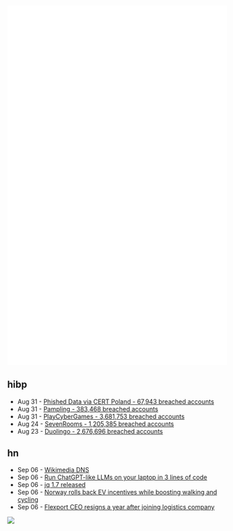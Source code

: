 ![Metrics](https://raw.githubusercontent.com/phixion/phixion/master/metrics.svg)

## hibp

<!--
for https://github.com/phixion/phixion/blob/main/.github/workflows/feeds.yml
-->
<!--START_SECTION:haveibeenpwnd-->
- Aug 31 - [Phished Data via CERT Poland - 67,943 breached accounts](https://haveibeenpwned.com/PwnedWebsites#CERTPolandPhish)
- Aug 31 - [Pampling - 383,468 breached accounts](https://haveibeenpwned.com/PwnedWebsites#Pampling)
- Aug 31 - [PlayCyberGames - 3,681,753 breached accounts](https://haveibeenpwned.com/PwnedWebsites#PlayCyberGames)
- Aug 24 - [SevenRooms - 1,205,385 breached accounts](https://haveibeenpwned.com/PwnedWebsites#SevenRooms)
- Aug 23 - [Duolingo - 2,676,696 breached accounts](https://haveibeenpwned.com/PwnedWebsites#Duolingo)
<!--END_SECTION:haveibeenpwnd-->

## hn

<!--
for https://github.com/phixion/phixion/blob/main/.github/workflows/feeds.yml
-->
<!--START_SECTION:hn-->
- Sep 06 - [Wikimedia DNS](https://meta.wikimedia.org/wiki/Wikimedia_DNS)
- Sep 06 - [Run ChatGPT-like LLMs on your laptop in 3 lines of code](https://github.com/amaiya/onprem)
- Sep 06 - [jq 1.7 released](https://github.com/jqlang/jq/releases/tag/jq-1.7)
- Sep 06 - [Norway rolls back EV incentives while boosting walking and cycling](https://electrek.co/2022/05/17/norway-rolls-back-ev-incentives-while-boosting-walking-and-cycling/)
- Sep 06 - [Flexport CEO resigns a year after joining logistics company](https://www.geekwire.com/2023/former-amazon-exec-dave-clark-resigns-as-flexport-ceo-a-year-after-joining-logistics-company/)
<!--END_SECTION:hn-->

<!--
for https://yhype.me
-->
![](https://hit.yhype.me/github/profile?user_id=13013670)

